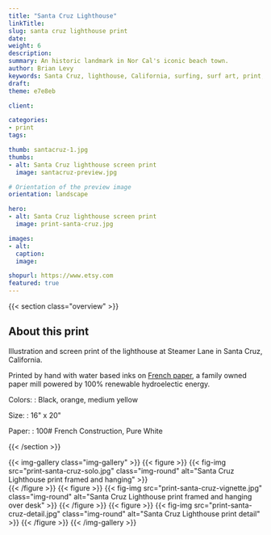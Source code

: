 ```yaml
---
title: "Santa Cruz Lighthouse"
linkTitle:
slug: santa cruz lighthouse print
date: 
weight: 6
description:
summary: An historic landmark in Nor Cal's iconic beach town.
author: Brian Levy
keywords: Santa Cruz, lighthouse, California, surfing, surf art, print, screen printing, screen print, orange, yellow, halftones, 
draft:
theme: e7e8eb

client:

categories:
- print
tags:

thumb: santacruz-1.jpg
thumbs:
- alt: Santa Cruz lighthouse screen print
  image: santacruz-preview.jpg

# Orientation of the preview image
orientation: landscape 

hero:
- alt: Santa Cruz lighthouse screen print
  image: print-santa-cruz.jpg

images:
- alt:
  caption: 
  image: 

shopurl: https://www.etsy.com
featured: true
---
```

{{< section class="overview" >}}
## About this print ##
Illustration and screen print of the lighthouse at Steamer Lane in Santa Cruz, California.

Printed by hand with water based inks on [French paper](https://www.frenchpaper.com), a family owned paper mill powered by 100% renewable hydroelectic energy.

Colors:
: Black, orange, medium yellow

Size:
: 16" x 20"

Paper:
: 100# French Construction, Pure White

{{< /section >}}
<!-- {{< shoplink >}} -->
{{< img-gallery class="img-gallery" >}}
  {{< figure >}}
    {{< fig-img src="print-santa-cruz-solo.jpg" class="img-round" alt="Santa Cruz Lighthouse print framed and hanging" >}}  
  {{< /figure >}}
  {{< figure >}}
  {{< fig-img src="print-santa-cruz-vignette.jpg" class="img-round" alt="Santa Cruz Lighthouse print framed and hanging over desk" >}}
  {{< /figure >}}
  {{< figure >}}
  {{< fig-img src="print-santa-cruz-detail.jpg" class="img-round" alt="Santa Cruz Lighthouse print detail" >}}
  {{< /figure >}}
{{< /img-gallery >}}